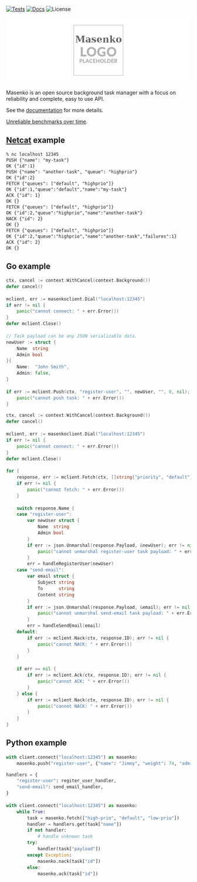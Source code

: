
[![Tests](https://github.com/husio/masenko/workflows/Test/badge.svg)](https://github.com/husio/masenko/actions)
[![Docs](https://readthedocs.org/projects/masenko/badge/?version=latest&style=flat)](https://masenko.readthedocs.io/en/latest/)
![License](https://img.shields.io/badge/license-MIT-blue.svg)


![Logo](assets/masenko_logo.png)


Masenko is an open source background task manager with a focus on reliability
and complete, easy to use API.


See the [documentation](https://masenko.readthedocs.io/en/latest/) for more details.

[Unreliable benchmarks over time](http://benchsrv.herokuapp.com/).


## [Netcat](https://en.wikipedia.org/wiki/Netcat) example

```
% nc localhost 12345
PUSH {"name": "my-task"}
OK {"id":1}
PUSH {"name": "another-task", "queue": "highprio"}
OK {"id":2}
FETCH {"queues": ["default", "highprio"]}
OK {"id":1,"queue":"default","name":"my-task"}
ACK {"id": 1}
OK {}
FETCH {"queues": ["default", "highprio"]}
OK {"id":2,"queue":"highprio","name":"another-task"}
NACK {"id": 2}
OK {}
FETCH {"queues": ["default", "highprio"]}
OK {"id":2,"queue":"highprio","name":"another-task","failures":1}
ACK {"id": 2}
OK {}
```


## Go example


```go
ctx, cancel := context.WithCancel(context.Background())
defer cancel()

mclient, err := masenkoclient.Dial("localhost:12345")
if err != nil {
	panic("cannot connect: " + err.Error())
}
defer mclient.Close()

// Task payload can be any JSON serializable data.
newUser := struct {
	Name  string
	Admin bool
}{
	Name:  "John Smith",
	Admin: false,
}

if err := mclient.Push(ctx, "register-user", "", newUser, "", 0, nil); err != nil {
	panic("cannot push task: " + err.Error())
}
```

```go
ctx, cancel := context.WithCancel(context.Background())
defer cancel()

mclient, err := masenkoclient.Dial("localhost:12345")
if err != nil {
	panic("cannot connect: " + err.Error())
}
defer mclient.Close()

for {
	response, err := mclient.Fetch(ctx, []string{"priority", "default"})
	if err != nil {
		panic("cannot fetch: " + err.Error())
	}

	switch response.Name {
	case "register-user":
		var newUser struct {
			Name  string
			Admin bool
		}
		if err := json.Unmarshal(response.Payload, &newUser); err != nil {
			panic("cannot unmarshal register-user task payload: " + err.Error())
		}
		err = handleRegisterUser(newUser)
	case "send-email":
		var email struct {
			Subject string
			To      string
			Content string
		}
		if err := json.Unmarshal(response.Payload, &email); err != nil {
			panic("cannot unmarshal send-email task payload: " + err.Error())
		}
		err = handleSendEmail(email)
	default:
		if err := mclient.Nack(ctx, response.ID); err != nil {
			panic("cannot NACK: " + err.Error())
		}
	}

	if err == nil {
		if err := mclient.Ack(ctx, response.ID); err != nil {
			panic("cannot ACK: " + err.Error())
		}
	} else {
		if err := mclient.Nack(ctx, response.ID); err != nil {
			panic("cannot NACK: " + err.Error())
		}
	}
}
```


## Python example

```python
with client.connect("localhost:12345") as masenko:
    masenko.push("register-user", {"name": "Jimmy", "weight": 74, "admin": False})
```

```python
handlers = {
    "register-user": regiter_user_handler,
    "send-email": send_email_handler,
}

with client.connect("localhost:12345") as masenko:
    while True:
        task = masenko.fetch(["high-prio", "default", "low-prio"])
        handler = handlers.get(task["name"])
        if not handler:
            # handle unknown task
        try:
            handler(task["payload"])
        except Exception:
            masenko.nack(task["id"])
        else:
            masenko.ack(task["id"])
```
